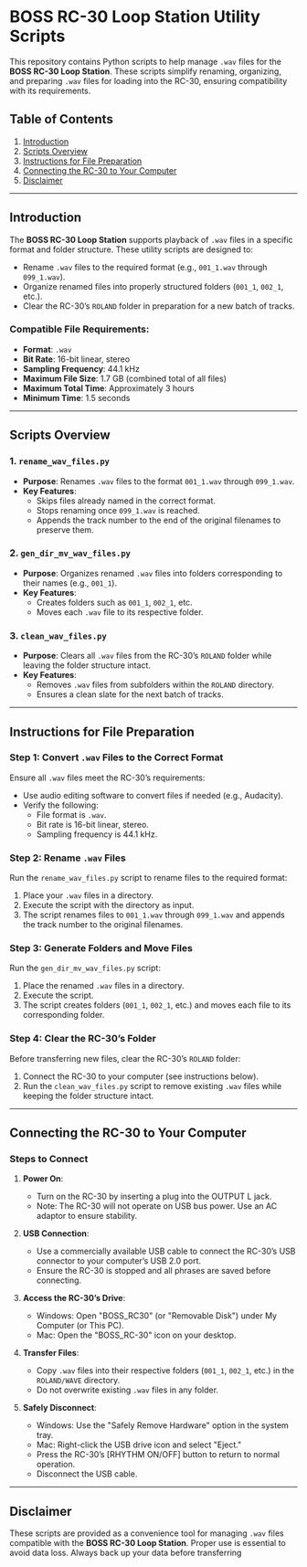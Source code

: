 # BOSS RC-30 Loop Station Utility Scripts

This repository contains Python scripts to help manage `.wav` files for the **BOSS RC-30 Loop Station**. These scripts simplify renaming, organizing, and preparing `.wav` files for loading into the RC-30, ensuring compatibility with its requirements.

## Table of Contents
1. [Introduction](#introduction)
2. [Scripts Overview](#scripts-overview)
3. [Instructions for File Preparation](#instructions-for-file-preparation)
4. [Connecting the RC-30 to Your Computer](#connecting-the-rc-30-to-your-computer)
5. [Disclaimer](#disclaimer)

---

## Introduction

The **BOSS RC-30 Loop Station** supports playback of `.wav` files in a specific format and folder structure. These utility scripts are designed to:
- Rename `.wav` files to the required format (e.g., `001_1.wav` through `099_1.wav`).
- Organize renamed files into properly structured folders (`001_1`, `002_1`, etc.).
- Clear the RC-30’s `ROLAND` folder in preparation for a new batch of tracks.

### Compatible File Requirements:
- **Format**: `.wav`
- **Bit Rate**: 16-bit linear, stereo
- **Sampling Frequency**: 44.1 kHz
- **Maximum File Size**: 1.7 GB (combined total of all files)
- **Maximum Total Time**: Approximately 3 hours
- **Minimum Time**: 1.5 seconds

---

## Scripts Overview

### 1. `rename_wav_files.py`
- **Purpose**: Renames `.wav` files to the format `001_1.wav` through `099_1.wav`.
- **Key Features**:
  - Skips files already named in the correct format.
  - Stops renaming once `099_1.wav` is reached.
  - Appends the track number to the end of the original filenames to preserve them.

### 2. `gen_dir_mv_wav_files.py`
- **Purpose**: Organizes renamed `.wav` files into folders corresponding to their names (e.g., `001_1`).
- **Key Features**:
  - Creates folders such as `001_1`, `002_1`, etc.
  - Moves each `.wav` file to its respective folder.

### 3. `clean_wav_files.py`
- **Purpose**: Clears all `.wav` files from the RC-30’s `ROLAND` folder while leaving the folder structure intact.
- **Key Features**:
  - Removes `.wav` files from subfolders within the `ROLAND` directory.
  - Ensures a clean slate for the next batch of tracks.

---

## Instructions for File Preparation

### Step 1: Convert `.wav` Files to the Correct Format
Ensure all `.wav` files meet the RC-30’s requirements:
- Use audio editing software to convert files if needed (e.g., Audacity).
- Verify the following:
  - File format is `.wav`.
  - Bit rate is 16-bit linear, stereo.
  - Sampling frequency is 44.1 kHz.

### Step 2: Rename `.wav` Files
Run the `rename_wav_files.py` script to rename files to the required format:
1. Place your `.wav` files in a directory.
2. Execute the script with the directory as input.
3. The script renames files to `001_1.wav` through `099_1.wav` and appends the track number to the original filenames.

### Step 3: Generate Folders and Move Files
Run the `gen_dir_mv_wav_files.py` script:
1. Place the renamed `.wav` files in a directory.
2. Execute the script.
3. The script creates folders (`001_1`, `002_1`, etc.) and moves each file to its corresponding folder.

### Step 4: Clear the RC-30’s Folder
Before transferring new files, clear the RC-30’s `ROLAND` folder:
1. Connect the RC-30 to your computer (see instructions below).
2. Run the `clean_wav_files.py` script to remove existing `.wav` files while keeping the folder structure intact.

---

## Connecting the RC-30 to Your Computer

### Steps to Connect
1. **Power On**:
   - Turn on the RC-30 by inserting a plug into the OUTPUT L jack.
   - Note: The RC-30 will not operate on USB bus power. Use an AC adaptor to ensure stability.

2. **USB Connection**:
   - Use a commercially available USB cable to connect the RC-30’s USB connector to your computer’s USB 2.0 port.
   - Ensure the RC-30 is stopped and all phrases are saved before connecting.

3. **Access the RC-30’s Drive**:
   - Windows: Open "BOSS_RC30" (or "Removable Disk") under My Computer (or This PC).
   - Mac: Open the "BOSS_RC-30" icon on your desktop.

4. **Transfer Files**:
   - Copy `.wav` files into their respective folders (`001_1`, `002_1`, etc.) in the `ROLAND/WAVE` directory.
   - Do not overwrite existing `.wav` files in any folder.

5. **Safely Disconnect**:
   - Windows: Use the "Safely Remove Hardware" option in the system tray.
   - Mac: Right-click the USB drive icon and select "Eject."
   - Press the RC-30’s [RHYTHM ON/OFF] button to return to normal operation.
   - Disconnect the USB cable.

---

## Disclaimer

These scripts are provided as a convenience tool for managing `.wav` files compatible with the **BOSS RC-30 Loop Station**. Proper use is essential to avoid data loss. Always back up your data before transferring
